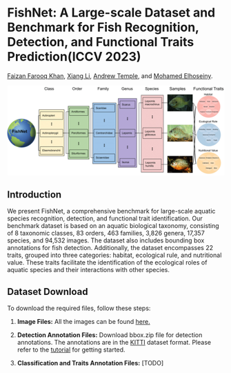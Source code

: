 # FishNet: A Large-scale Dataset and Benchmark for Fish Recognition, Detection, and Functional Traits Prediction(ICCV 2023)

[Faizan Farooq Khan](https://faixan-khan.github.io/), [Xiang Li](https://xiangli.ac.cn/), [Andrew Temple](https://reefecology.kaust.edu.sa/people/details/andrew-temple),  and [Mohamed Elhoseiny](https://www.mohamed-elhoseiny.com/). 



[![demo](images/teaser-1.png)](https://fishnet-2023.github.io/)


## Introduction

We present FishNet, a comprehensive benchmark for large-scale aquatic species recognition, detection, and functional trait identification. Our benchmark dataset is based on an aquatic biological taxonomy, consisting of 8 taxonomic classes, 83 orders, 463 families, 3,826 genera, 17,357 species, and 94,532 images. The dataset also includes bounding box annotations for fish detection. Additionally, the dataset encompasses 22 traits, grouped into three categories: habitat, ecological rule, and nutritional value. These traits facilitate the identification of the ecological roles of aquatic species and their interactions with other species.


## Dataset Download

To download the required files, follow these steps:



1. **Image Files:**
   All the images can be found [here.](https://drive.google.com/file/d/1mqLoap9QIVGYaPJ7T_KSBfLxJOg2yFY3/view?usp=sharing)

3. **Detection Annotation Files:**
   Download bbox.zip file for detection annotations. The annotations are in the [KITTI](https://www.cvlibs.net/datasets/kitti/eval_object.php?obj_benchmark=3d) dataset format.
   Please refer to the [tutorial](https://github.com/xy-guo/mmdetection_kitti/blob/dev/demo/MMDet_Tutorial.ipynb) for getting started.
2. **Classification and Traits Annotation Files:**
   [TODO]

